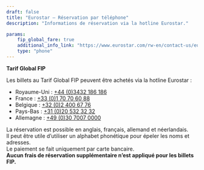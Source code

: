 ```yaml
---
draft: false
title: "Eurostar – Réservation par téléphone"
description: "Informations de réservation via la hotline Eurostar."

params:
    fip_global_fare: true
    additional_info_link: "https://www.eurostar.com/rw-en/contact-us/eurostar-contact-details"
    type: "phone"
---
```


**Tarif Global FIP**

Les billets au Tarif Global FIP peuvent être achetés via la hotline Eurostar :

- Royaume-Uni : [+44 (0)3432 186 186](tel:+443432186186)  
- France : [+33 (0)1 70 70 60 88](tel:+33170706088)  
- Belgique : [+32 (0)2 400 67 76](tel:+3224006776)  
- Pays-Bas : [+31 (0)20 532 32 32](tel:+31205323232)  
- Allemagne : [+49 (0)30 7007 0000](tel:+493070070000)

La réservation est possible en anglais, français, allemand et néerlandais.  
Il peut être utile d’utiliser un alphabet phonétique pour épeler les noms et adresses.  
Le paiement se fait uniquement par carte bancaire.  
**Aucun frais de réservation supplémentaire n’est appliqué pour les billets FIP.**
